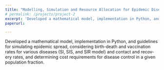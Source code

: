 ```yaml
---
title: "Modelling, Simulation and Resource Allocation for Epidemic Diseases"
# permalink: /projects/project-2
excerpt: 'Developed a mathematical model, implementation in Python, and guidelines for simulating epidemic spread, considering birth-death and vaccination rates for various diseases (SI, SIS, and SIR model) and contact and recov- ery rates, and determining cost requirements for disease control in a given population fraction.'
paperurl: 

---
```

Developed a mathematical model, implementation in Python, and guidelines for simulating epidemic spread, considering birth-death and vaccination rates for various diseases (SI, SIS, and SIR model) and contact and recov- ery rates, and determining cost requirements for disease control in a given population fraction.